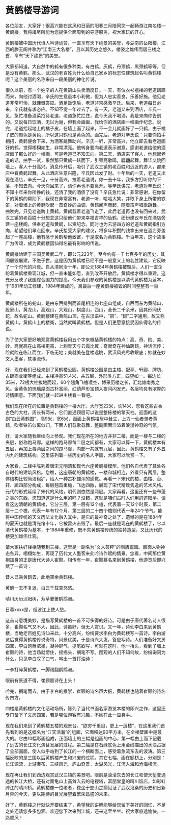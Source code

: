 # 黄鹤楼导游词  
各位朋友，大家好！很高兴能在这风和日丽的阳春三月陪同您一起畅游江南名楼—黄鹤楼。我将竭尽所能为您提供全面周到的导游服务，祝大家玩的开心。  

黄鹤楼被中国历代诗人吟诗诵赞，一直享有天下绝景的美誉，与湖南的岳阳楼，江西的滕王阁并称为“江南三大名楼”，且以其历史之悠久，楼姿之雄伟而居三楼之首，享有“天下绝景”的美誉。  

大家都知道，大自然中的鹤有很多种类，有白鹤，灰鹤，丹顶鹤，黑颈鹤等等，但是没有黄鹤，那么，武汉的老百姓为什么给自己家乡的标志性建筑起名叫黄鹤楼呢？这个美丽的名称来自一段美丽的神化传说。  

很久以前，有一个姓辛的人在黄鹄山头卖酒度日。一天，有位衣衫褴褛的老道蹒跚而来，向他讨酒喝，辛氏的生意虽本小利微，但为人忠实善良，乐善好施。他见老道非常可怜，就慷慨答应。酒足饭饱后，老道非常感激辛氏。后来，老道每日必来，辛氏就有求必应。不知不觉一年过去了。有一天，老道又来到酒店，辛氏一见，急忙准备酒菜招待老道，老道急忙拦住，说今天我不喝酒，我是来向你告别的。又说每日饮酒，无以为谢，但我会画画，我给你的酒店画一幅画作纪念。说完，老道拾起地上的橘子皮，在墙上画了起来，不一会儿就画好了一只鹤，由于橘子皮的颜色是黄色，所以这只鹤也是黄色的。画完后，老道对辛氏说：只要你拍手相招，黄鹤便会下来，为酒客跳舞助兴。辛氏一听，非常高兴，他立即去看老道画好的鹤，觉得栩栩如生，非常漂亮。他转身要向老道表示谢意，感谢老道给他的酒店画了那么好的一幅画，可是老道已不知去向。第二天，酒店来了客人，他想起老道的话，拍手一试，果然那只黄鹤一跃而下，引颈高歌鸣，翩翩起舞，舞毕又跳回墙上，客人十分高兴。消息传开后，吸引了武汉三镇的老百姓和远近的游人，都来店中看黄鹤起舞。从此酒店生意兴隆，辛氏因此发了财。十年后的一天，老道又出现在酒店，辛氏一见，十分高兴，拉着老道说，你一去十年，我多方打听你的下落，不知去向。今天你回来了，请你再也不要离开。等辛氏讲完，老道对辛氏说：不知十年来你所挣的钱，还清了我的酒债了没有？辛氏急忙说：非常感谢，在你留下的黄鹤的帮助下，我现在非常富有。老道一听，哈哈大笑，并取下身上所带的铁笛，对着墙上的黄鹤吹起一首奇妙的曲调，黄鹤闻声而起，随着笛声唱歌跳舞。一曲吹完，只见老道跨上黄鹤，黄鹤载着老道飞走了，此后老道再也没有回来过。武汉三镇的老百姓十分想念这只给他们带来幸福吉祥的仙鹤，纷纷建议辛氏在酒店旁建一座楼阁，供奉老道和黄鹤，以资纪念。同时也为云游四方的老道和黄鹤指引方向，希望他们早点回来。辛氏接受大家的建议，将多年积攒的钱拿出来在酒店旁盖起了一座高楼，他有感于黄鹤帮他致富，于是取名为黄鹤楼。千百年来，这个故事广为传颂，成为黄鹤楼因仙得名最有影响的传说。  

黄鹤楼始建于三国吴黄武二年，即公元223年，至今约有一千七百多年的历史，其间屡毁屡建，不绝于世。这是因为黄鹤楼已经不是一般意义上的名胜建筑，它反映了一个时代的兴衰。自从清同治十年，即公元1884年黄鹤楼被毁后，人们一直企盼着黄鹤楼重现江城，但一直未能如愿，直到改革开放后，黄鹤楼才得以重建，这充分反映了我国综合国力的提高。今天我们参观的黄鹤楼是以清代黄鹤楼为蓝本，于1981年动工修建，1984年建成的，离最后一座黄鹤楼被毁的时间整整有一百年。  

黄鹤楼所在的蛇山，是由东西排列而首尾相连的七座山组成，自西而东为黄鹄山，殷家山，黄龙山，高观山，大观山，棋盘山，西山，全长二千余米，因其形同伏蛇，故名蛇山。黄鹤楼建在黄鹄山顶，在古汉语中，“鹄”、“鹤”二字通用，故又称黄鹤山，黄鹤山上的楼阁，当然就叫黄鹤楼。但是人们更愿意接受因仙得名的传说。  

为了使大家更好地观赏黄鹤楼我用五个字来概括黄鹤楼的特点：高、奇、险、美、妙。高就高在山高楼更高，上刺青天与云霞比翼；奇就奇在神仙跨鹤，神话流传；险就险在临江而立，下临无地；美就美在登楼远眺，武汉风光尽收眼底；妙就在妙文人墨客，轶事流传。  

好，现在我们已经来到了黄鹤楼公园。黄鹤楼公园是由主楼、配亭、轩廊、牌坊、古肆商业街等组成。主楼净高51.4米，共五层，外形类方正，四望如一。每边长35米，72根大柱拔地而起，60个翘角飞檐凌空，博采历楼之长，汇北雄南秀之风。金黄色的琉璃屋面古朴富丽，红葫芦形宝顶入夜闪闪发光，各层均具有浓厚的诗情画意。下面我们就一起进主楼看一看吧。  

我们现在所在的位置是黄鹤楼的一楼大厅。大厅宽22米，长14米，您看这些古香古色的大柱，周长有两米，它们直通顶层可以说是整栋楼的擎天柱。迎面的这副“白云黄鹤图”，高9米，宽6米，画面上黄鹤楼居中耸立，上方一仙者骑者黄鹤，吹者铁笛似离似归，下面人们载歌载舞，整副画面洋溢着浪漫神奇的气氛。  

好，请大家随我继续向上参观。我们现在所在的地方并非二楼，而是一楼与二楼的夹层，俗称跑马廊。这样的跑马廊每二层之间都有，大家可以算一下，黄鹤楼本有五层，再加上每两层之间的跑马廊，内部一共就有九层，因此，黄鹤楼又有了外五内九的建筑结构。这里陈列着一些历史的名人字画，大家可以欣赏一下。  

大家看，二楼中陈列着唐宋元明清和现代六座黄鹤楼模型。他们各自代表了其处各自时代的建筑风格。您瞧，这座唐朝的黄鹤楼，一楼和城相连，外看只有两层，整体结构比较简洁粗犷，给人一种古朴雄浑的感觉。再看一下宋代的楼，由楼、台、轩、廊四部分构成，每层翘首重檐，飞达四敞，展现了宋代精致隽逸的艺术风格。元代的形式延续了宋代的风格，明代则依然是两层。大家再看，这里还有一些布蓬之类的东西，您知道这是什么用的吗？没错，这就是咱们古时人们用的遮阳伞。请看这边清朝的黄鹤楼，它分三层，第一层有12个檐，代表着一天12个时辰，第二层十二个檐，代表一年有12个月，第三层的二十四个檐则代表一年24个节气。能将中国传统的天文历法文化融入其中，是它的最神奇之处了，遗憾的是在1884年的夏天也就是清光绪十年，它被雷火击毁了。最后一座就是现在的黄鹤楼了，它以清代黄鹤楼为基本，于1984年重修，既不失黄鹤楼传统的独特造型，又比历代的楼更加雄伟壮观。  

请大家扶好楼梯随我到三楼。这里是一副名为“文人荟粹”的陶版瓷画。画面人物神态各异，栩栩如生，再现了历代文人墨客来此吟诗作赋的情景。您看，中间那位黄袍加身的正是唐代大诗人崔颢。相传有一年，崔颢慕名来到黄鹤楼，他游览后即兴赋了一首诗：  

昔人已乘黄鹤去，此地空余黄鹤楼。  

黄鹤一去不复返，白云千载空悠悠。  

晴川历历汉阳树，芳草萋萋鹦鹉洲。  

日暮xxxx是，烟波江上使人愁。  

这首诗意境美妙，是描写黄鹤楼的一首不可多得的好诗。可是由于唐代著名诗人很多，崔颢名气又不大，因此，诗虽好，但无人赏识。又一年，诗仙李白来到黄鹤楼，当地老百姓见诗仙来此，十分高兴，纷纷要求李白为黄鹤楼写一首诗。李白游览后觉得黄鹤楼传说奇特，风景优美，于是诗兴大发，答应写诗。人们准备好文房四宝，李白饱蘸浓墨，凝神屏气，提笔欲写，可就在这时，他一抬头，看到了墙上崔颢的诗，他当场就愣住，摇摇头，搁笔不写。围观的人们不知何故，纷纷询问为什么，只见李白叹了口气，吟出一首打油诗：  

一拳打碎黄鹤楼，一脚踢翻鹦鹉洲。  

眼前有景道不得，崔颢题诗在上头！  

吟完，搁笔而去。由于李白的推崇，崔颢的诗名声大振，黄鹤楼也随着崔颢的诗名传四方。  

四楼是黄鹤楼的文化活动场所，陈列了当代书画名家游览本楼的即兴之作，这里还专门备下了文房四宝，若是哪位游客有兴趣，不妨在此一显身手。  

现在我们来到了黄鹤楼五楼的观景台。“欲穷千里目，更上一层楼”，在这里我们首先看到的是这幅名为“江天浩瀚”的组画，它面积达90平方米，在全楼壁画中是最大的。它由10幅彩画组成，正面墙上的三幅是组画的中心，第一幅由上而下记载了远古的长江文化演替发展的过程。第二幅是在石绿底色上用金线描出的水浪占据了全部画面，使人似乎站到了长江的一个横断面上，感受着急流东去的波涛。第三幅反映的是三国以后黄鹤楼产生和兴废的过程。其它七幅，画在额枋上，分别是：长江源流，上游瀑布，三峡风光，庐山奇景，太湖风光，江流入海和沧海横流。  

现在再让我们到西边观赏武汉三镇的美景吧。眼前是滚滚东去的长江和使天堑变通途的长江大桥，还有对面龟山上高耸入云的电视塔，富丽堂皇的晴川饭店，如彩虹跨江的晴川桥。黄鹤楼像一位老者，稳坐于蛇山之巅见证了武汉沧桑的历史和日新月异的今天，更以期待的目光展望着繁荣昌盛的未来。  

好了，黄鹤楼之行就快开要结束了，希望我的讲解能够给您留下美好的回忆，不足之处还请您多多包涵。欢迎您下次来到江城，还来这里坐坐。祝大家旅途愉快，一路顺风！  

